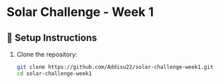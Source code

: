 # Solar Challenge - Week 1

## 🔧 Setup Instructions

1. Clone the repository:
   ```bash
   git clone https://github.com/Addisu22/solar-challenge-week1.git
   cd solar-challenge-week1